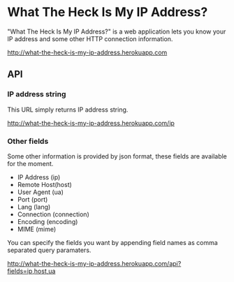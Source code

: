 # What The Heck Is My IP Address?

"What The Heck Is My IP Address?" is a web application lets you know your IP address and some other HTTP connection information.

http://what-the-heck-is-my-ip-address.herokuapp.com

## API

### IP address string

This URL simply returns IP address string.

http://what-the-heck-is-my-ip-address.herokuapp.com/ip

### Other fields

Some other information is provided by json format, these fields are available for the moment.

- IP Address (ip)
- Remote Host(host)
- User Agent (ua)
- Port (port)
- Lang (lang)
- Connection (connection)
- Encoding (encoding)
- MIME (mime)

You can specify the fields you want by appending field names as comma separated query paramaters. 

http://what-the-heck-is-my-ip-address.herokuapp.com/api?fields=ip,host,ua

